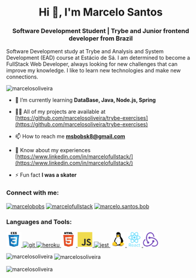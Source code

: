 <h1 align="center">Hi 👋, I'm Marcelo Santos</h1>
<h3 align="center">Software Development Student | Trybe and Junior frontend developer from Brazil</h3>

<p>Software Development study at Trybe and Analysis and System Development (EAD) course at Estácio de Sá. I am determined to become a FullStack Web Developer, always looking for new challenges that can improve my knowledge. I like to learn new technologies and make new connections. </p>

<p align="left"> <img src="https://komarev.com/ghpvc/?username=marcelosoliveira&label=Profile%20views&color=0e75b6&style=flat" alt="marcelosoliveira" /> </p>

- 🌱 I’m currently learning **DataBase, Java, Node.js, Spring**

- 👨‍💻 All of my projects are available at [https://github.com/marcelosoliveira/trybe-exercises](https://github.com/marcelosoliveira/trybe-exercises)

- 📫 How to reach me **msbobsk8@gmail.com**

- 📄 Know about my experiences [https://www.linkedin.com/in/marcelofullstack/](https://www.linkedin.com/in/marcelofullstack/)

- ⚡ Fun fact **I was a skater**

<h3 align="left">Connect with me:</h3>
<p align="left">
<a href="https://twitter.com/marcelobobs" target="blank"><img align="center" src="https://cdn.jsdelivr.net/npm/simple-icons@3.0.1/icons/twitter.svg" alt="marcelobobs" height="30" width="40" /></a>
<a href="https://linkedin.com/in/marcelofullstack" target="blank"><img align="center" src="https://cdn.jsdelivr.net/npm/simple-icons@3.0.1/icons/linkedin.svg" alt="marcelofullstack" height="30" width="40" /></a>
<a href="https://instagram.com/marcelo.santos.bob" target="blank"><img align="center" src="https://cdn.jsdelivr.net/npm/simple-icons@3.0.1/icons/instagram.svg" alt="marcelo.santos.bob" height="30" width="40" /></a>
</p>

<h3 align="left">Languages and Tools:</h3>
<p align="left"> <a href="https://www.w3schools.com/css/" target="_blank"> <img src="https://raw.githubusercontent.com/devicons/devicon/master/icons/css3/css3-original-wordmark.svg" alt="css3" width="40" height="40"/> </a> <a href="https://git-scm.com/" target="_blank"> <img src="https://www.vectorlogo.zone/logos/git-scm/git-scm-icon.svg" alt="git" width="40" height="40"/> </a> <a href="https://heroku.com" target="_blank"> <img src="https://www.vectorlogo.zone/logos/heroku/heroku-icon.svg" alt="heroku" width="40" height="40"/> </a> <a href="https://www.w3.org/html/" target="_blank"> <img src="https://raw.githubusercontent.com/devicons/devicon/master/icons/html5/html5-original-wordmark.svg" alt="html5" width="40" height="40"/> </a> <a href="https://developer.mozilla.org/en-US/docs/Web/JavaScript" target="_blank"> <img src="https://raw.githubusercontent.com/devicons/devicon/master/icons/javascript/javascript-original.svg" alt="javascript" width="40" height="40"/> </a> <a href="https://jestjs.io" target="_blank"> <img src="https://www.vectorlogo.zone/logos/jestjsio/jestjsio-icon.svg" alt="jest" width="40" height="40"/> </a> <a href="https://www.linux.org/" target="_blank"> <img src="https://raw.githubusercontent.com/devicons/devicon/master/icons/linux/linux-original.svg" alt="linux" width="40" height="40"/> </a> <a href="https://reactjs.org/" target="_blank"> <img src="https://raw.githubusercontent.com/devicons/devicon/master/icons/react/react-original-wordmark.svg" alt="react" width="40" height="40"/> </a> <a href="https://redux.js.org" target="_blank"> <img src="https://raw.githubusercontent.com/devicons/devicon/master/icons/redux/redux-original.svg" alt="redux" width="40" height="40"/> </a> </p>

<p><img align="left" src="https://github-readme-stats.vercel.app/api/top-langs?username=marcelosoliveira&show_icons=true&locale=en&layout=compact" alt="marcelosoliveira" /></p>

<p>&nbsp;<img align="center" src="https://github-readme-stats.vercel.app/api?username=marcelosoliveira&show_icons=true&locale=en" alt="marcelosoliveira" /></p>

<p><img align="center" src="https://github-readme-streak-stats.herokuapp.com/?user=marcelosoliveira&" alt="marcelosoliveira" /></p>
